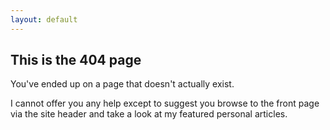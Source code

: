 ```yaml
---
layout: default
---
```


<section>
    <h1>This is the 404 page</h1>
    <p>
        You've ended up on a page that doesn't actually exist.
    </p>
    <p>
        I cannot offer you any help except to suggest you browse to the front
        page via the site header and take a look at my featured personal
        articles.
    </p>
</section>
